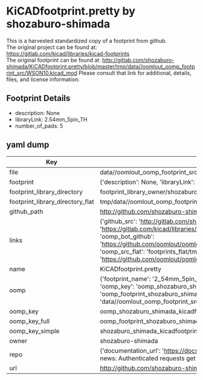 # KiCADfootprint.pretty by shozaburo-shimada  
This is a harvested standardized copy of a footprint from github.  
The original project can be found at:  
https://gitlab.com/kicad/libraries/kicad-footprints  
The original footprint can be found at:
http://gitlab.com/shozaburo-shimada/KiCADfootprint.pretty/blob/master/tmp/data//oomlout_oomp_footprint_src/WSON10.kicad_mod
Please consult that link for additional, details, files, and license information.  
## Footprint Details
* description: None  
* libraryLink: 2.54mm_5pin_TH  
* number_of_pads: 5  
## yaml dump  
| Key | Value |  
| --- | --- |  
| file | data//oomlout_oomp_footprint_src/KiCADfootprint.pretty/2.54mm_5pin_TH.kicad_mod |  
| footprint | {'description': None, 'libraryLink': '2.54mm_5pin_TH', 'number_of_pads': 5} |  
| footprint_library_directory | footprint_library_owner/shozaburo-shimada_KiCADfootprint.pretty |  
| footprint_library_directory_flat | tmp/data//oomlout_oomp_footprint_src/footprints_flat/shozaburo_shimada_kicadfootprint_2_54mm_5pin_th/working |  
| github_path | http://github.com/shozaburo-shimada/KiCADfootprint.pretty/blob/master/tmp/data//oomlout_oomp_footprint_src/2.54mm_5pin_TH.kicad_mod |  
| links | {'github_src': 'http://gitlab.com/shozaburo-shimada/KiCADfootprint.pretty/blob/master/tmp/data//oomlout_oomp_footprint_src/WSON10.kicad_mod', 'github_src_repo': 'https://gitlab.com/kicad/libraries/kicad-footprints', 'oomp_bot': 'tmp/data//oomlout_oomp_footprint_src/footprints/shozaburo_shimada_kicadfootprint_2_54mm_5pin_th/working', 'oomp_bot_github': 'https://github.com/oomlout/oomlout_oomp_footprint_bot/tree/main/tmp/data//oomlout_oomp_footprint_src/footprints/shozaburo_shimada_kicadfootprint_2_54mm_5pin_th/working', 'oomp_src_flat': 'footprints_flat/tmp/data//oomlout_oomp_footprint_src/footprints_flat/shozaburo_shimada_kicadfootprint_2_54mm_5pin_th/working', 'oomp_src_flat_github': 'https://github.com/oomlout/oomlout_oomp_footprint_src/tree/main/tmp/data//oomlout_oomp_footprint_src/footprints_flat/shozaburo_shimada_kicadfootprint_2_54mm_5pin_th/working'} |  
| name | KiCADfootprint.pretty |  
| oomp | {'footprint_name': '2_54mm_5pin_th', 'library_name': 'kicadfootprint', 'md5': 'e24ac255c900248b5fe96d168670923e', 'md5_10': 'e24ac255c9', 'md5_5': 'e24ac', 'md5_6': 'e24ac2', 'oomp_key': 'oomp_shozaburo_shimada_kicadfootprint_2_54mm_5pin_th', 'oomp_key_extra': 'oomp_footprint_shozaburo_shimada_kicadfootprint_2_54mm_5pin_th', 'oomp_key_full': 'oomp_footprint_shozaburo_shimada_kicadfootprint_2_54mm_5pin_th_e24ac2', 'oomp_key_simple': 'shozaburo_shimada_kicadfootprint_2_54mm_5pin_th', 'original_filename': 'data//oomlout_oomp_footprint_src/KiCADfootprint.pretty/2.54mm_5pin_TH.kicad_mod', 'owner_name': 'shozaburo_shimada'} |  
| oomp_key | oomp_shozaburo_shimada_kicadfootprint_2_54mm_5pin_th |  
| oomp_key_full | oomp_footprint_shozaburo_shimada_kicadfootprint_2_54mm_5pin_th |  
| oomp_key_simple | shozaburo_shimada_kicadfootprint_2_54mm_5pin_th |  
| owner | shozaburo-shimada |  
| repo | {'documentation_url': 'https://docs.github.com/rest/overview/resources-in-the-rest-api#rate-limiting', 'message': "API rate limit exceeded for 84.66.142.224. (But here's the good news: Authenticated requests get a higher rate limit. Check out the documentation for more details.)"} |  
| url | http://github.com/shozaburo-shimada/KiCADfootprint.pretty |  


